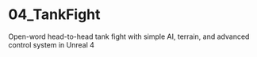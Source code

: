 # 04_TankFight
Open-word head-to-head tank fight with simple AI, terrain, and advanced control system in Unreal 4
